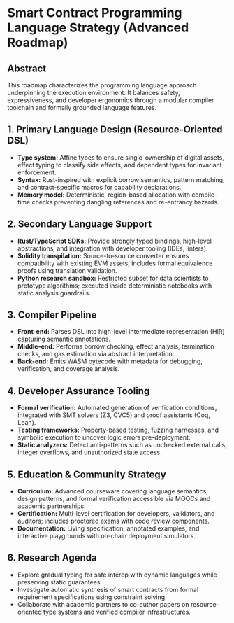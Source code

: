 # Smart Contract Programming Language Strategy (Advanced Roadmap)

## Abstract
This roadmap characterizes the programming language approach underpinning the execution environment. It balances safety, expressiveness, and developer ergonomics through a modular compiler toolchain and formally grounded language features.

## 1. Primary Language Design (Resource-Oriented DSL)
- **Type system:** Affine types to ensure single-ownership of digital assets, effect typing to classify side effects, and dependent types for invariant enforcement.
- **Syntax:** Rust-inspired with explicit borrow semantics, pattern matching, and contract-specific macros for capability declarations.
- **Memory model:** Deterministic, region-based allocation with compile-time checks preventing dangling references and re-entrancy hazards.

## 2. Secondary Language Support
- **Rust/TypeScript SDKs:** Provide strongly typed bindings, high-level abstractions, and integration with developer tooling (IDEs, linters).
- **Solidity transpilation:** Source-to-source converter ensures compatibility with existing EVM assets; includes formal equivalence proofs using translation validation.
- **Python research sandbox:** Restricted subset for data scientists to prototype algorithms; executed inside deterministic notebooks with static analysis guardrails.

## 3. Compiler Pipeline
- **Front-end:** Parses DSL into high-level intermediate representation (HIR) capturing semantic annotations.
- **Middle-end:** Performs borrow checking, effect analysis, termination checks, and gas estimation via abstract interpretation.
- **Back-end:** Emits WASM bytecode with metadata for debugging, verification, and coverage analysis.

## 4. Developer Assurance Tooling
- **Formal verification:** Automated generation of verification conditions, integrated with SMT solvers (Z3, CVC5) and proof assistants (Coq, Lean).
- **Testing frameworks:** Property-based testing, fuzzing harnesses, and symbolic execution to uncover logic errors pre-deployment.
- **Static analyzers:** Detect anti-patterns such as unchecked external calls, integer overflows, and unauthorized state access.

## 5. Education & Community Strategy
- **Curriculum:** Advanced courseware covering language semantics, design patterns, and formal verification accessible via MOOCs and academic partnerships.
- **Certification:** Multi-level certification for developers, validators, and auditors; includes proctored exams with code review components.
- **Documentation:** Living specification, annotated examples, and interactive playgrounds with on-chain deployment simulators.

## 6. Research Agenda
- Explore gradual typing for safe interop with dynamic languages while preserving static guarantees.
- Investigate automatic synthesis of smart contracts from formal requirement specifications using constraint solving.
- Collaborate with academic partners to co-author papers on resource-oriented type systems and verified compiler infrastructures.
